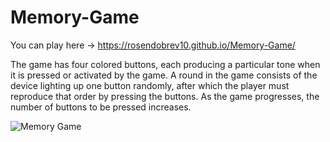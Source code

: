 # Memory-Game

You can play here -> https://rosendobrev10.github.io/Memory-Game/

The game has four colored buttons, each producing a particular tone when it is pressed or activated by the game. A round in the game consists of the device lighting up one button randomly, after which the player must reproduce that order by pressing the buttons. As the game progresses, the number of buttons to be pressed increases. 

![Memory Game](https://user-images.githubusercontent.com/104829819/200521228-266f07f0-5076-4f28-838d-1c4ec731395b.png)
